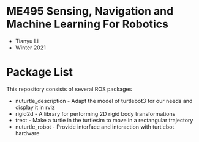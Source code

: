 # ME495 Sensing, Navigation and Machine Learning For Robotics
* Tianyu Li
* Winter 2021
# Package List
This repository consists of several ROS packages
- nuturtle_description - Adapt the model of turtlebot3 for our needs and display it in rviz
- rigid2d - A library for performing 2D rigid body transformations
- trect - Make a turtle in the turtlesim to move in a rectangular trajectory
- nuturtle_robot - Provide interface and interaction with turtlebot hardware
